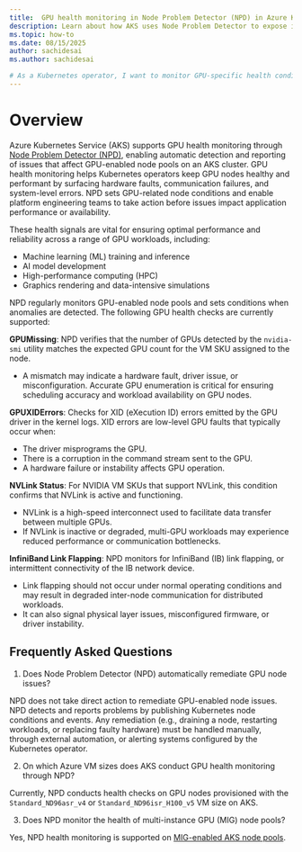 ```yaml
---
title:  GPU health monitoring in Node Problem Detector (NPD) in Azure Kubernetes Service (AKS) nodes
description: Learn about how AKS uses Node Problem Detector to expose issues on GPU-enabled nodes.
ms.topic: how-to
ms.date: 08/15/2025
author: sachidesai
ms.author: sachidesai

# As a Kubernetes operator, I want to monitor GPU-specific health conditions using Node Problem Detector (NPD), so that I can detect and respond to hardware or connectivity issues affecting GPU nodes, ensuring high performance and stability for GPU workloads.
---
```


# Overview

Azure Kubernetes Service (AKS) supports GPU health monitoring through [Node Problem Detector (NPD)](./node-problem-detector.md), enabling automatic detection and reporting of issues that affect GPU-enabled node pools on an AKS cluster. GPU health monitoring helps Kubernetes operators keep GPU nodes healthy and performant by surfacing hardware faults, communication failures, and system-level errors. NPD sets GPU-related node conditions and enable platform engineering teams to take action before issues impact application performance or availability.

These health signals are vital for ensuring optimal performance and reliability across a range of GPU workloads, including:

* Machine learning (ML) training and inference
* AI model development
* High-performance computing (HPC)
* Graphics rendering and data-intensive simulations

NPD regularly monitors GPU-enabled node pools and sets conditions when anomalies are detected. The following GPU health checks are currently supported:

**GPUMissing**: NPD verifies that the number of GPUs detected by the `nvidia-smi` utility matches the expected GPU count for the VM SKU assigned to the node. 
* A mismatch may indicate a hardware fault, driver issue, or misconfiguration. Accurate GPU enumeration is critical for ensuring scheduling accuracy and workload availability on GPU nodes.

**GPUXIDErrors**: Checks for XID (eXecution ID) errors emitted by the GPU driver in the kernel logs. XID errors are low-level GPU faults that typically occur when:
* The driver misprograms the GPU.
* There is a corruption in the command stream sent to the GPU.
* A hardware failure or instability affects GPU operation.

**NVLink Status**: For NVIDIA VM SKUs that support NVLink, this condition confirms that NVLink is active and functioning. 
* NVLink is a high-speed interconnect used to facilitate data transfer between multiple GPUs. 
* If NVLink is inactive or degraded, multi-GPU workloads may experience reduced performance or communication bottlenecks.

**InfiniBand Link Flapping**: NPD monitors for InfiniBand (IB) link flapping, or intermittent connectivity of the IB network device. 
* Link flapping should not occur under normal operating conditions and may result in degraded inter-node communication for distributed workloads. 
* It can also signal physical layer issues, misconfigured firmware, or driver instability.

## Frequently Asked Questions 

1. Does Node Problem Detector (NPD) automatically remediate GPU node issues?

NPD does not take direct action to remediate GPU-enabled node issues. NPD detects and reports problems by publishing Kubernetes node conditions and events. Any remediation (e.g., draining a node, restarting workloads, or replacing faulty hardware) must be handled manually, through external automation, or alerting systems configured by the Kubernetes operator.

2. On which Azure VM sizes does AKS conduct GPU health monitoring through NPD?

Currently, NPD conducts health checks on GPU nodes provisioned with the `Standard_ND96asr_v4` or `Standard_ND96isr_H100_v5` VM size on AKS.

3. Does NPD monitor the health of multi-instance GPU (MIG) node pools?

Yes, NPD health monitoring is supported on [MIG-enabled AKS node pools](./gpu-multi-instance.md).